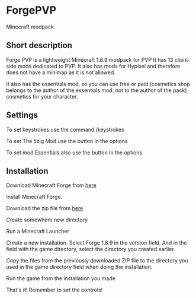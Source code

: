 # ForgePVP
Minecraft modpack

## Short description
Forge PVP is a lightweight Minecraft 1.8.9 modpack for PVP
It has 13 client-side mods dedicated to PVP. It also has mods for Hypixel and therefore does not have a minimap as it is not allowed.

It also has the essentials mod, so you can use free or paid (cosmetics shop belongs to the author of the essentials mod, not to the author of the pack) cosmetics for your character.

## Settings

To set keystrokes use the command /keystrokes

To set The 5zig Mod use the button in the options

To set mod Essentials also use the button in the options

## Installation 

Download Minecraft Forge from [here](https://maven.minecraftforge.net/net/minecraftforge/forge/1.8.9-11.15.1.2318-1.8.9/forge-1.8.9-11.15.1.2318-1.8.9-universal.jar)

Install Minecraft Forge.

Download the zip file from [here](https://github.com/TheHansel/ForgePVP/releases/download/1.1.3/ForgePVP-1.8.9-1.1.3.zip)

Create somewhere new directory

Run a Minecraft Launcher

Create a new installation. Select Forge 1.8.9 in the version field. And in the field with the game directory, select the directory you created earlier.

Copy the files from the previously downloaded ZIP file to the directory you used in the game directory field when doing the installation.

Run the game from the installation you made

That's it! Remember to set the controls!

